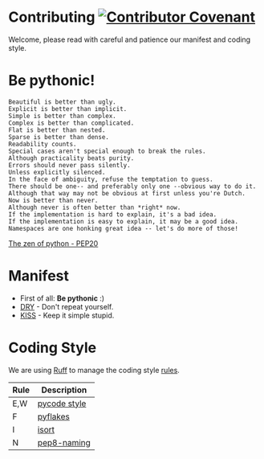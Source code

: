 # Contributing [![Contributor Covenant](https://img.shields.io/badge/Contributor%20Covenant-2.1-4baaaa.svg)](CODE_OF_CONDUCT.md)

Welcome, please read with careful and patience our manifest and coding style.

# Be pythonic!

```
Beautiful is better than ugly.
Explicit is better than implicit.
Simple is better than complex.
Complex is better than complicated.
Flat is better than nested.
Sparse is better than dense.
Readability counts.
Special cases aren't special enough to break the rules.
Although practicality beats purity.
Errors should never pass silently.
Unless explicitly silenced.
In the face of ambiguity, refuse the temptation to guess.
There should be one-- and preferably only one --obvious way to do it.
Although that way may not be obvious at first unless you're Dutch.
Now is better than never.
Although never is often better than *right* now.
If the implementation is hard to explain, it's a bad idea.
If the implementation is easy to explain, it may be a good idea.
Namespaces are one honking great idea -- let's do more of those!
```
[The zen of python - PEP20](https://www.python.org/dev/peps/pep-0020/)

# Manifest

- First of all: **Be pythonic** :)
- [DRY](http://deviq.com/don-t-repeat-yourself/) - Don't repeat yourself.
- [KISS](https://deviq.com/keep-it-simple/) - Keep it simple stupid.


# Coding Style

We are using [Ruff](https://github.com/astral-sh/ruff) to manage the coding style [rules](https://beta.ruff.rs/docs/rules/).

Rule | Description
--- | ---
E,W | [pycode style](https://pypi.org/project/pycodestyle/)
F | [pyflakes](https://pypi.org/project/pyflakes/) 
I | [isort](https://pypi.org/project/isort/) 
N | [pep8-naming](https://pypi.org/project/pep8-naming/) 

